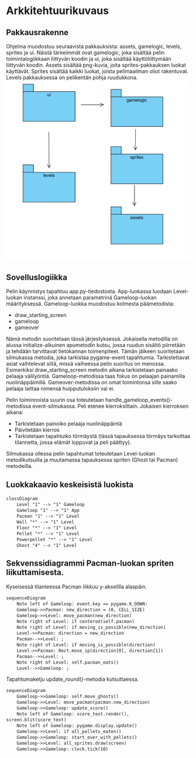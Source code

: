 # Arkkitehtuurikuvaus
## Pakkausrakenne
Ohjelma muodostuu seuraavista pakkauksista: assets, gamelogic, levels, sprites ja ui. Näistä tärkeimmät ovat gamelogic, joka sisältää pelin toimintalogiikkaan liittyvän koodin ja ui, joka sisältää käyttöliittymään liittyvän koodin. Assets sisältää png-kuvia, joita sprites-pakkauksen luokat käyttävät. Sprites sisältää kaikki luokat, joista pelimaailman oliot rakentuvat. Levels pakkauksessa on pelikentän pohja ruudukkona.
![Pakkauskaavio](https://github.com/henriimmonen/ot-harjoitustyo/blob/master/dokumentaatio/kuvat/pakkauskaavio.png)

## Sovelluslogiikka
Pelin käynnistys tapahtuu app.py-tiedostosta. App-luokassa luodaan Level-luokan instanssi, joka annetaan parametrinä Gameloop-luokan määrityksessä. Gameloop-luokka muodostuu kolmesta päämetodista: 
- draw_starting_screen
- gameloop
- gameover

Nämä metodin suoritetaan tässä järjestyksessä. Jokaisella metodilla on alussa initialize-alkuinen apumetodin kutsu, jossa ruudun sisältö piirretään ja tehdään tarvittavat tietokannan toimenpiteet. Tämän jälkeen suoritetaan silmukassa metodia, joka tarkistaa pygame-event tapahtumia. Tarkistettavat asiat vaihtelevat siitä, missä vaiheessa pelin suoritus on menossa. Esimerkiksi draw_starting_screen metodin aikana tarkistetaan painaako pelaaja välilyöntiä. Gameloop-metodissa taas fokus on pelaajan painamilla nuolinäppäimillä. Gameover-metodissa on omat toimintonsa sille saako pelaaja laittaa nimensä huipputuloksiin vai ei.

Pelin toiminnoista suurin osa toteutetaan handle_gameloop_events()-metodissa event-silmukassa. Peli etenee kierroksittain. Jokaisen kierroksen aikana:
- Tarkistetaan painoiko pelaaja nuolinäppäintä
- Päivitetään kierros
- Tarkistetaan tapahtuiko törmäystä (tässä tapauksessa törmäys tarkoittaa tilannetta, jossa elämät loppuvat ja peli päättyy).

Silmukassa ollessa pelin tapahtumat toteutetaan Level-luokan metodikutsuilla ja muutamassa tapauksessa spriten (Ghost tai Pacman) metodeilla.

## Luokkakaavio keskeisistä luokista
```mermaid
classDiagram
	Level "1" --> "1" Gameloop
	Gameloop "1" --> "1" App
	Pacman "1" --> "1" Level
	Wall "*" --> "1" Level
	Floor "*" --> "1" Level
	Pellet "*" --> "1" Level
	Powerpellet "*" --> "1" Level
	Ghost "4" --> "1" Level
```

## Sekvenssidiagrammi Pacman-luokan spriten liikuttamisesta. 
Kyseisessä tilanteessa Pacman liikkuu y-akselilla alaspäin.
```mermaid
sequenceDiagram
	Note left of Gameloop: event.key == pygame.K_DOWN:
	Gameloop->>Pacman: new_direction = (0, CELL_SIZE)
	Gameloop->>Level: move_pacman(new_direction)
	Note right of Level: if centered(self.pacman)
	Note right of Level: if moving_is_possible(new_direction)
	Level->>Pacman: direction = new_direction
	Pacman-->>Level: ;
	Note right of Level: if moving_is_possible(direction)
	Level->>Pacman: Rect.move_ip(direction[0], direction[1])
	Pacman-->>Level: ;
	Note right of Level: self.pacman_eats()
	Level-->>Gameloop: ;
```
Tapahtumaketju update_round()-metodia kutsuttaessa.
```mermaid
sequenceDiagram
	Gameloop->>Gameloop: self.move_ghosts()
	Gameloop->>Level: move_pacman(pacman.new_direction)
	Gameloop->>Gameloop: update_score()
	Note left of Gameloop: score_text.render(), screen.blit(score_text)
	Note left of Gameloop: pygame.display.update()
	Gameloop->>Level: if all_pellets_eaten()
	Gameloop->>Gameloop: start_over_with_pellets()
	Gameloop->>Level: all_sprites.draw(screen)
	Gameloop->>Gameloop: clock.tick(10)
```

